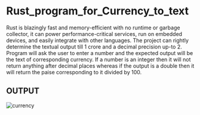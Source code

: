 # Rust_program_for_Currency_to_text
Rust is blazingly fast and memory-efficient with no runtime or garbage collector, it can power performance-critical services, run on embedded devices, and easily integrate with other languages. The project can rightly determine the textual output till 1 crore and a decimal precision up-to 2. Program will ask the user to enter a number and the expected output will be the text of corresponding currency. If a number is an integer then it will not return anything after decimal places whereas if the output is a double then it will return the paise corresponding to it divided by 100.
## OUTPUT
![currency](https://user-images.githubusercontent.com/53641559/85556456-7c707e80-b644-11ea-8a51-e4f30020495f.png)
